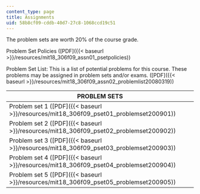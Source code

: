 ```yaml
---
content_type: page
title: Assignments
uid: 58b8cf09-cddb-40d7-27c8-1068ccd19c51
---
```


The problem sets are worth 20% of the course grade.

Problem Set Policies ([PDF]({{< baseurl >}}/resources/mit18_306f09_assn01_psetpolicies))

Problem Set List: This is a list of potential problems for this course. These problems may be assigned in problem sets and/or exams. ([PDF]({{< baseurl >}}/resources/mit18_306f09_assn02_problemlist20080319))

| PROBLEM SETS |
| --- |
| Problem set 1 ([PDF]({{< baseurl >}}/resources/mit18_306f09_pset01_problemset200901)) |
| Problem set 2 ([PDF]({{< baseurl >}}/resources/mit18_306f09_pset02_problemset200902)) |
| Problem set 3 ([PDF]({{< baseurl >}}/resources/mit18_306f09_pset03_problemset200903)) |
| Problem set 4 ([PDF]({{< baseurl >}}/resources/mit18_306f09_pset04_problemset200904)) |
| Problem set 5 ([PDF]({{< baseurl >}}/resources/mit18_306f09_pset05_problemset200905))